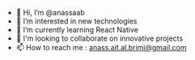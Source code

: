 - 👋 Hi, I’m @anassaab
- 👀 I’m interested in new technologies
- 🌱 I’m currently learning React Native
- 💞️ I'm looking to collaborate on innovative projects
- 📫 How to reach me : anass.ait.al.brimi@gmail.com

<!---
anassaab/anassaab is a ✨ special ✨ repository because its `README.md` (this file) appears on your GitHub profile.
You can click the Preview link to take a look at your changes.
--->
